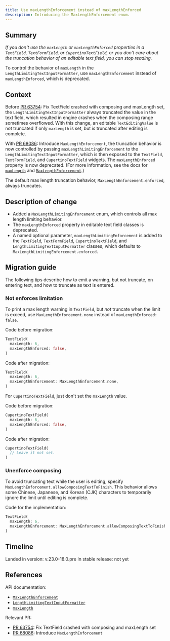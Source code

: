 ```yaml
---
title: Use maxLengthEnforcement instead of maxLengthEnforced
description: Introducing the MaxLengthEnforcement enum.
---
```


## Summary

_If you don't use the `maxLength` or `maxLengthEnforced` properties in a
`TextField`, `TextFormField`, or `CupertinoTextField`,
or you don't care about the truncation behavior of an
editable text field, you can stop reading._

To control the behavior of `maxLength`
in the `LengthLimitingTextInputFormatter`,
use `maxLengthEnforcement` instead of `maxLengthEnforced`, which is deprecated.

## Context

Before [PR 63754][]: Fix TextField crashed with composing and maxLength set,
the `LengthLimitingTextInputFormatter` always truncated the value in the text
field, which resulted in engine crashes when the composing range sometimes
overflowed. With this change, an editable `TextEditingValue` is not truncated
if only `maxLength` is set, but _is_ truncated after editing is complete.

With [PR 68086][]: Introduce `MaxLengthEnforcement`,
the truncation behavior is now controlled by passing
`maxLengthLimitingEnforcement` to the `LengthLimitingTextInputFormatter`,
which is then exposed to the `TextField`, `TextFormField`,
and `CupertinoTextField` widgets.
The `maxLengthEnforced` property is now deprecated.
(For more information, see the docs for [`maxLength`][] and
[`MaxLengthEnforcement`][].)

The default max length truncation behavior, `MaxLengthEnforcement.enforced`,
always truncates.

## Description of change

* Added a `MaxLengthLimitingEnforcement` enum, which controls all max length
  limiting behavior.
* The `maxLengthEnforced` property in editable text field classes is deprecated.
* A named optional parameter, `maxLengthLimitingEnforcement` is added to
  the `TextField`, `TextFormField`, `CupertinoTextField`,
  and `LengthLimitingTextInputFormatter` classes, which defaults to
  `MaxLengthLimitingEnforcement.enforced`.

## Migration guide

The following tips describe how to emit a warning, but not truncate,
on entering text, and how to truncate as text is entered.

### Not enforces limitation

To print a max length warning in `TextField`, but _not_ truncate when the limit
is exceed, use `MaxLengthEnforcement.none` instead of
`maxLengthEnforced: false`.

Code before migration:

<!-- skip -->
```dart
TextField(
  maxLength: 6,
  maxLengthEnforced: false,
)
```

Code after migration:

<!-- skip -->
```dart
TextField(
  maxLength: 6,
  maxLengthEnforcement: MaxLengthEnforcement.none,
)
```

For `CupertinoTextField`, just don't set the `maxLength` value.

Code before migration:

<!-- skip -->
```dart
CupertinoTextField(
  maxLength: 6,
  maxLengthEnforced: false,
)
```

Code after migration:

<!-- skip -->
```dart
CupertinoTextField(
  // Leave it not set.
)
```

### Unenforce composing

To avoid truncating text while the user is editing, specify
`MaxLengthEnforcement.allowComposingTextToFinish`. This behavior allows some
Chinese, Japanese, and Korean (CJK) characters to temporarily ignore the limit
until editing is complete.

Code for the implementation:

<!-- skip -->
```dart
TextField(
  maxLength: 6,
  maxLengthEnforcement: MaxLengthEnforcement.allowComposingTextToFinish, // <-- Temporarily lift the limit
)
```

## Timeline

Landed in version:  v.23.0-18.0.pre
In stable release: not yet

## References

API documentation:
* [`MaxLengthEnforcement`][]
* [`LengthLimitingTextInputFormatter`][]
* [`maxLength`][]

Relevant PR:
* [PR 63754][]: Fix TextField crashed with composing and maxLength set
* [PR 68086][]: Introduce `MaxLengthEnforcement`

[PR 63754]: {{site.github.com}}//flutter/flutter/pull/63754

[PR 68086]: {{site.github}}/flutter/flutter/pull/68086

[`MaxLengthEnforcement`]: {{site.api}}/flutter/services/MaxLengthEnforcement-class.html

[`LengthLimitingTextInputFormatter`]: {{site.api}}/flutter/services/LengthLimitingTextInputFormatter-class.html

[`maxLength`]: {{site.api}}/flutter/services/LengthLimitingTextInputFormatter/maxLength.html
